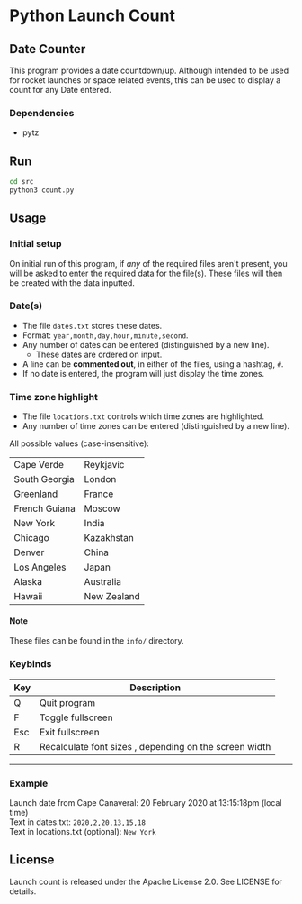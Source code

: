 # Python Launch Count
## Date Counter
This program provides a date countdown/up. Although intended to be used for rocket launches or space related events, this can be used to display a count for any Date entered.

### Dependencies
* pytz


## Run
```bash
cd src
python3 count.py
```

## Usage
### Initial setup
On initial run of this program, if *any* of the required files aren't present, you will be asked to enter the required data for the file(s). These files will then be created with the data inputted.

### Date(s)
* The file `dates.txt` stores these dates.
* Format: `year,month,day,hour,minute,second`.
* Any number of dates can be entered (distinguished by a new line).
  * These dates are ordered on input.
* A line can be **commented out**, in either of the files, using a hashtag, `#`.
* If no date is entered, the program will just display the time zones.

### Time zone highlight
* The file `locations.txt` controls which time zones are highlighted.
* Any number of time zones can be entered (distinguished by a new line).

All possible values (case-insensitive):

|||
|--|--|
|Cape Verde|Reykjavic|
South Georgia|London|
Greenland|France|
French Guiana|Moscow|
New York|India|
Chicago|Kazakhstan|
Denver|China|
Los Angeles|Japan|
Alaska|Australia|
Hawaii|New Zealand|


#### Note
These files can be found in the `info/` directory.

### Keybinds
|Key|Description|
|--|--|
|Q|Quit program|
|F|Toggle fullscreen|
|Esc|Exit fullscreen|
|R|Recalculate font sizes , depending on the screen width|

---
### Example
Launch date from Cape Canaveral: 20 February 2020 at 13:15:18pm (local time)
<br/>
Text in dates.txt: `2020,2,20,13,15,18`
<br/>
Text in locations.txt (optional): `New York`

## License
Launch count is released under the Apache License 2.0. See LICENSE for details.
